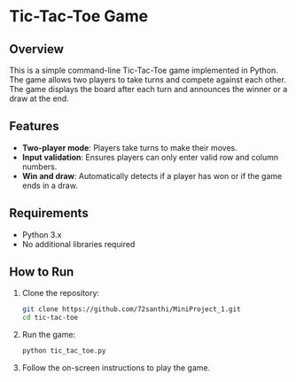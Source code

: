 # Tic-Tac-Toe Game

## Overview

This is a simple command-line Tic-Tac-Toe game implemented in Python. The game allows two players to take turns and compete against each other. The game displays the board after each turn and announces the winner or a draw at the end.

## Features

- **Two-player mode**: Players take turns to make their moves.
- **Input validation**: Ensures players can only enter valid row and column numbers.
- **Win and draw**: Automatically detects if a player has won or if the game ends in a draw.

## Requirements

- Python 3.x
- No additional libraries required

## How to Run

1. Clone the repository:
   ```bash
   git clone https://github.com/72santhi/MiniProject_1.git
   cd tic-tac-toe

2. Run the game:

   ```bash
   python tic_tac_toe.py

3. Follow the on-screen instructions to play the game.
